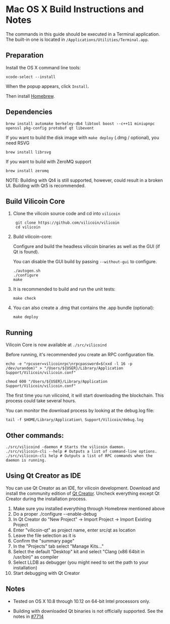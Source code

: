 Mac OS X Build Instructions and Notes
====================================
The commands in this guide should be executed in a Terminal application.
The built-in one is located in `/Applications/Utilities/Terminal.app`.

Preparation
-----------
Install the OS X command line tools:

`xcode-select --install`

When the popup appears, click `Install`.

Then install [Homebrew](https://brew.sh).

Dependencies
----------------------

    brew install automake berkeley-db4 libtool boost --c++11 miniupnpc openssl pkg-config protobuf qt libevent

If you want to build the disk image with `make deploy` (.dmg / optional), you need RSVG

    brew install librsvg

If you want to build with ZeroMQ support
    
    brew install zeromq

NOTE: Building with Qt4 is still supported, however, could result in a broken UI. Building with Qt5 is recommended.

Build Vilicoin Core
------------------------

1. Clone the vilicoin source code and cd into `vilicoin`

        git clone https://github.com/vilicoin/vilicoin
        cd vilicoin

2.  Build vilicoin-core:

    Configure and build the headless vilicoin binaries as well as the GUI (if Qt is found).

    You can disable the GUI build by passing `--without-gui` to configure.

        ./autogen.sh
        ./configure
        make

3.  It is recommended to build and run the unit tests:

        make check

4.  You can also create a .dmg that contains the .app bundle (optional):

        make deploy

Running
-------

Vilicoin Core is now available at `./src/vilicoind`

Before running, it's recommended you create an RPC configuration file.

    echo -e "rpcuser=vilicoinrpc\nrpcpassword=$(xxd -l 16 -p /dev/urandom)" > "/Users/${USER}/Library/Application Support/Vilicoin/vilicoin.conf"

    chmod 600 "/Users/${USER}/Library/Application Support/Vilicoin/vilicoin.conf"

The first time you run vilicoind, it will start downloading the blockchain. This process could take several hours.

You can monitor the download process by looking at the debug.log file:

    tail -f $HOME/Library/Application\ Support/Vilicoin/debug.log

Other commands:
-------

    ./src/vilicoind -daemon # Starts the vilicoin daemon.
    ./src/vilicoin-cli --help # Outputs a list of command-line options.
    ./src/vilicoin-cli help # Outputs a list of RPC commands when the daemon is running.

Using Qt Creator as IDE
------------------------
You can use Qt Creator as an IDE, for vilicoin development.
Download and install the community edition of [Qt Creator](https://www.qt.io/download/).
Uncheck everything except Qt Creator during the installation process.

1. Make sure you installed everything through Homebrew mentioned above
2. Do a proper ./configure --enable-debug
3. In Qt Creator do "New Project" -> Import Project -> Import Existing Project
4. Enter "vilicoin-qt" as project name, enter src/qt as location
5. Leave the file selection as it is
6. Confirm the "summary page"
7. In the "Projects" tab select "Manage Kits..."
8. Select the default "Desktop" kit and select "Clang (x86 64bit in /usr/bin)" as compiler
9. Select LLDB as debugger (you might need to set the path to your installation)
10. Start debugging with Qt Creator

Notes
-----

* Tested on OS X 10.8 through 10.12 on 64-bit Intel processors only.

* Building with downloaded Qt binaries is not officially supported. See the notes in [#7714](https://github.com/bitcoin/bitcoin/issues/7714)
